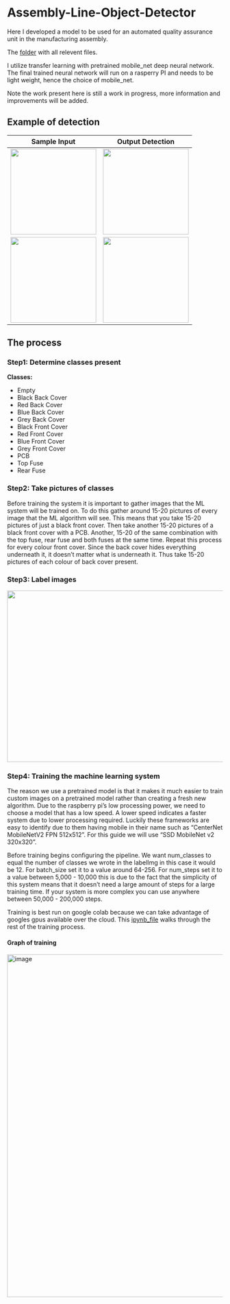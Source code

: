# Assembly-Line-Object-Detector
Here I developed a model to be used for an automated quality assurance unit in the manufacturing assembly. 

The [folder](https://drive.google.com/drive/folders/1NPSe6jSGzYp8Xd81uxs9kF1o5BPGgz7p?usp=sharing
) with all relevent files.


I utilize transfer learning with pretrained mobile_net deep neural network. The final trained neural network will run on a rasperry PI and needs to be light weight, hence the choice of mobile_net. 

Note the work present here is still a work in progress, more information and improvements will be added.

## Example of detection

| Sample Input        | Output Detection           |
| :---------------------: |:-------------------------:| 
| <img src="https://github.com/AbdulRahmanSilmy/Machine-Assembly-Object-Detector/blob/main/images/input/bluecoverpcbtopfuse_16.jpeg" width="200" height="200" />| <img src="https://github.com/AbdulRahmanSilmy/Machine-Assembly-Object-Detector/blob/main/images/output/download%20(2).png" width="200" height="200" /> | 
| <img src="https://github.com/AbdulRahmanSilmy/Machine-Assembly-Object-Detector/blob/main/images/input/empty_25.jpeg" width="200" height="200" /> | <img src="https://github.com/AbdulRahmanSilmy/Machine-Assembly-Object-Detector/blob/main/images/output/download%20(3).png" width="200" height="200" /> |  


## The process

### Step1: Determine classes present

**Classes:**
-	Empty
-	Black Back Cover
-	Red Back Cover
-	Blue Back Cover
-	Grey Back Cover
-	Black Front Cover
-	Red Front Cover
-	Blue Front Cover
-	Grey Front Cover
-	PCB
-	Top Fuse
-	Rear Fuse

### Step2: Take pictures of classes

Before training the system it is important to gather images that the ML system will be trained on. To do this gather around 15-20 pictures of every image that the ML algorithm will see. This means that you take 15-20 pictures of just a black front cover. Then take another 15-20 pictures of a black front cover with a PCB. Another, 15-20 of the same combination with the top fuse, rear fuse and both fuses at the same time. Repeat this process for every colour front cover. Since the back cover hides everything underneath it, it doesn’t matter what is underneath it. Thus take 15-20 pictures of each colour of back cover present. 

### Step3: Label images

 <img src="https://user-images.githubusercontent.com/79419793/149260690-0bc37b33-8626-4bf8-b610-5cd8dca9c102.png" width="800" height="400" />

### Step4: Training the machine learning system

The reason we use a pretrained model is that it makes it much easier to train custom images on a pretrained model rather than creating a fresh new algorithm. Due to the raspberry pi’s low processing power, we need to choose a model that has a low speed. A lower speed indicates a faster system due to lower processing required. Luckily these frameworks are easy to identify due to them having mobile in their name such as “CenterNet MobileNetV2 FPN 512x512”. For this guide we will use “SSD MobileNet v2 320x320”. 

Before training begins configuring the pipeline. We want num_classes to equal the number of classes we wrote in the labelImg in this case it would be 12. For batch_size set it to a value around 64-256. For num_steps set it to a value between 5,000 - 10,000 this is due to the fact that the simplicity of this system means that it doesn’t need a large amount of steps for a large training time. If your system is more complex you can use anywhere between 50,000 - 200,000 steps.


Training is best run on google colab because we can take advantage of googles gpus available over the cloud. This [ipynb_file](https://github.com/AbdulRahmanSilmy/Assembly-Line-Object-Detector/blob/main/assembly_line_object_detector.ipynb) walks through the rest of the training process.

#### Graph of training 
<img width="800" alt="image" src="https://user-images.githubusercontent.com/79419793/149263357-2aae6dfb-7ae7-45a4-a063-12485664bca8.png">




